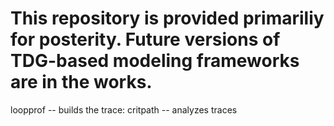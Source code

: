 
# This repository is provided primariliy for posterity.  Future versions of TDG-based modeling frameworks are in the works.
loopprof -- builds the trace:
critpath -- analyzes traces

